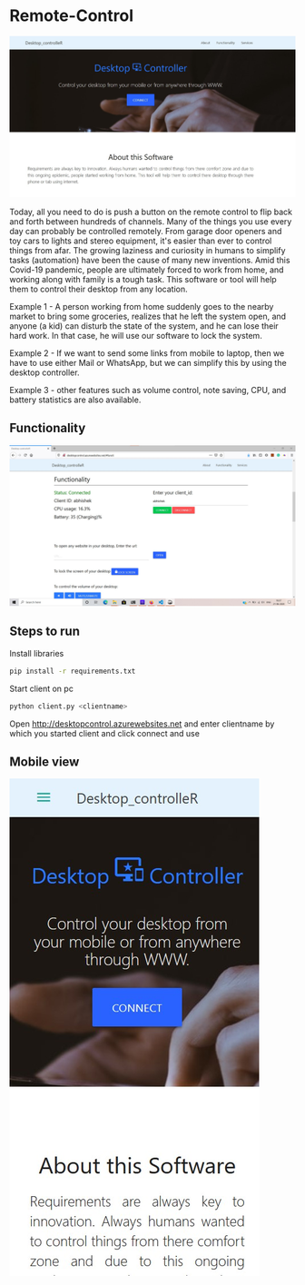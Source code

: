 # Remote-Control

<img src = "https://github.com/Sachindrck/Jarvis-DesktopController/blob/master/img/home.jpeg">

Today, all you need to do is push a button on the remote control to flip back and forth between hundreds of channels. Many of the things you use every day can probably be controlled remotely. From garage door openers and toy cars to lights and stereo equipment, it's easier than ever to control things from afar.
The growing laziness and curiosity in humans to simplify tasks (automation) have been the cause of many new inventions.
Amid this Covid-19 pandemic, people are ultimately forced to work from home, and working along with family is a tough task. This software or tool will help them to control their desktop from any location.

Example 1 - A person working from home suddenly goes to the nearby market to bring some groceries, realizes that he left the system open, and anyone (a kid) can disturb the state of the system, and he can lose their hard work. In that case, he will use our software to lock the system.

Example 2 - If we want to send some links from mobile to laptop, then we have to use either Mail or WhatsApp, but we can simplify this by using the desktop controller.

Example 3 - other features such as volume control, note saving, CPU, and battery statistics are also available.

## Functionality

<img src = "https://github.com/Sachindrck/Jarvis-DesktopController/blob/master/img/function.jpeg">

## Steps to run

Install libraries
```bash
pip install -r requirements.txt
```

Start client on pc
```bash
python client.py <clientname>
```
Open http://desktopcontrol.azurewebsites.net and enter clientname by which you started client and click connect and use

## Mobile view

<img src = "https://github.com/Sachindrck/Jarvis-DesktopController/blob/master/img/mobile.jpeg">
